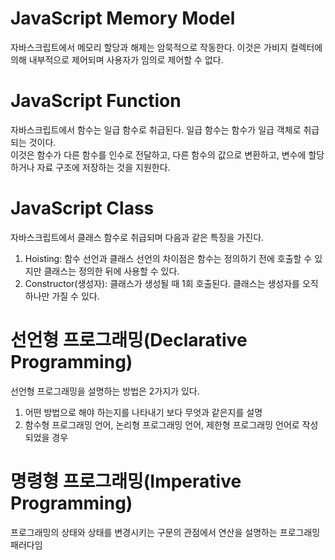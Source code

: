 # JavaScript Memory Model  
자바스크립트에서 메모리 할당과 해제는 암묵적으로 작동한다. 이것은 가비지 컬렉터에 의해 내부적으로 제어되며 사용자가 임의로 제어할 수 없다.  

# JavaScript Function
자바스크립트에서 함수는 일급 함수로 취급된다. 일급 함수는 함수가 일급 객체로 취급되는 것이다.  
이것은 함수가 다른 함수를 인수로 전달하고, 다른 함수의 값으로 변환하고, 변수에 할당하거나 자료 구조에 저장하는 것을 지원한다.  

# JavaScript Class
자바스크립트에서 클래스 함수로 취급되며 다음과 같은 특징을 가진다.  

1. Hoisting: 함수 선언과 클래스 선언의 차이점은 함수는 정의하기 전에 호출할 수 있지만 클래스는 정의한 뒤에 사용할 수 있다.
2. Constructor(생성자): 클래스가 생성될 때 1회 호출된다. 클래스는 생성자를 오직 하나만 가질 수 있다.

# 선언형 프로그래밍(Declarative Programming)
선언형 프로그래밍을 설명하는 방법은 2가지가 있다.

1. 어떤 방법으로 해야 하는지를 나타내기 보다 무엇과 같은지를 설명
2. 함수형 프로그래밍 언어, 논리형 프로그래밍 언어, 제한형 프로그래밍 언어로 작성되었을 경우

# 명령형 프로그래밍(Imperative Programming)
프로그래밍의 상태와 상태를 변경시키는 구문의 관점에서 연산을 설명하는 프로그래밍 패러다임
